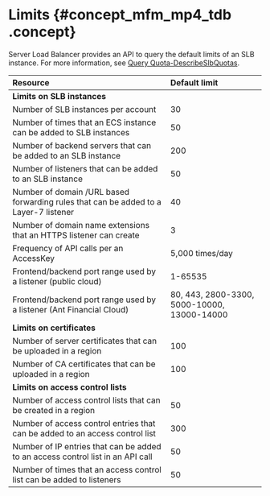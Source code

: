 # Limits {#concept_mfm_mp4_tdb .concept}

Server Load Balancer provides an API to query the default limits of an SLB instance. For more information, see [Query Quota-DescribeSlbQuotas](../../../../../intl.en-US//DescribeSlbQuotas.md#).

|Resource|Default limit|
|:-------|:------------|
|**Limits on SLB instances**|
|Number of SLB instances per account|30|
|Number of times that an ECS instance can be added to SLB instances|50|
|Number of backend servers that can be added to an SLB instance|200|
|Number of listeners that can be added to an SLB instance|50|
|Number of domain /URL based forwarding rules that can be added to a Layer-7 listener|40|
|Number of domain name extensions that an HTTPS listener can create|3|
|Frequency of API calls per an AccessKey|5,000 times/day|
|Frontend/backend port range used by a listener \(public cloud\)|1-65535|
|Frontend/backend port range used by a listener \(Ant Financial Cloud\)|80, 443, 2800-3300, 5000-10000, 13000-14000|
|**Limits on certificates**|
|Number of server certificates that can be uploaded in a region|100|
|Number of CA certificates that can be uploaded in a region|100|
|**Limits on access control lists**|
|Number of access control lists that can be created in a region|50|
|Number of access control entries that can be added to an access control list|300|
|Number of IP entries that can be added to an access control list in an API call|50|
|Number of times that an access control list can be added to listeners|50|

